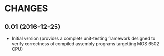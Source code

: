 CHANGES
=======

0.01 (2016-12-25)
-----------------

* Initial version (provides a complete unit-testing framework designed to verify correctness of compiled assembly programs targetting MOS 6502 CPU)
